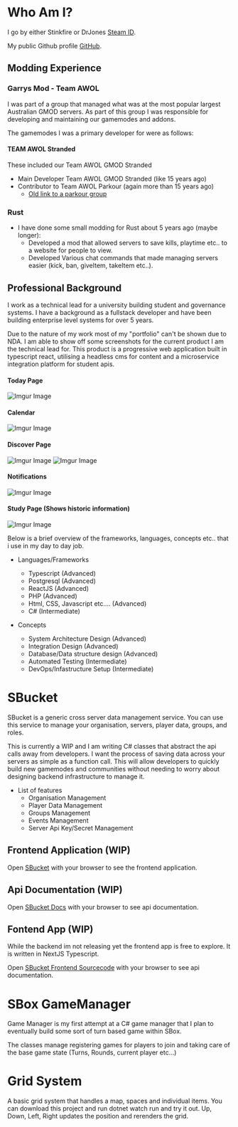 # Who Am I?
I go by either Stinkfire or DrJones [Steam ID](https://steamcommunity.com/id/stinkfire).

My public Github profile [GitHub](https://github.com/tjones4701).


## Modding Experience
### Garrys Mod - Team AWOL
I was part of a group that managed what was at the most popular largest Australian GMOD servers.
As part of this group I was responsible for developing and maintaining our gamemodes and addons.

The gamemodes I was a primary developer for were as follows:

#### TEAM AWOL Stranded
These included our Team AWOL GMOD Stranded
- Main Developer Team AWOL GMOD Stranded (like 15 years ago)
- Contributor to Team AWOL Parkour (again more than 15 years ago)
    - [Old link to a parkour group](https://steamcommunity.com/groups/awolparkour)

### Rust
-   I have done some small modding for Rust about 5 years ago (maybe longer):
    -   Developed a mod that allowed servers to save kills, playtime etc.. to a website for people to view.
    -   Developed Various chat commands that made managing servers easier (kick, ban, giveItem, takeItem etc..). 


## Professional Background
I work as a technical lead for a university building student and governance systems. I have a background as a fullstack developer and have been building enterprise level systems for over 5 years.

Due to the nature of my work most of my "portfolio" can't be shown due to NDA.
I am able to show off some screenshots for the current product I am the technical lead for.
This product is a progressive web application built in typescript react, utilising a headless cms for content and a microservice integration platform for student apis.
#### Today Page
![Imgur Image](https://imgur.com/vw4G4zU.jpg)
#### Calendar
![Imgur Image](https://imgur.com/DKQ2u0o.jpg)
#### Discover Page
![Imgur Image](https://imgur.com/gtvS7bm.jpg)
![Imgur Image](https://imgur.com/w4WiCh9.jpg)
#### Notifications
![Imgur Image](https://imgur.com/RfOre8N.jpg)
#### Study Page (Shows historic information)
![Imgur Image](https://imgur.com/1z8CWNz.jpg)


Below is a brief overview of the frameworks, languages, concepts etc.. that i use in my day to day job.
- Languages/Frameworks
    -   Typescript (Advanced)
    -   Postgresql (Advanced)
    -   ReactJS (Advanced)
    -   PHP (Advanced)
    -   Html, CSS, Javascript etc.... (Advanced)
    -   C# (Intermediate)

- Concepts
    -   System Architecture Design (Advanced)
    -   Integration Design (Advanced)
    -   Database/Data structure design (Advanced)
    -   Automated Testing (Intermediate)
    -   DevOps/Infastructure Setup (Intermediate)


# SBucket

SBucket is a generic cross server data management service.
You can use this service to manage your organisation, servers, player data, groups, and roles.

This is currently a WIP and I am writing C# classes that abstract the api calls away from developers. I want the process of saving data across your servers as simple as a function call.
This will allow developers to quickly build new gamemodes and communities without needing to worry about designing backend infrastructure to manage it.

- List of features
    -   Organisation Management
    -   Player Data Management
    -   Groups Management
    -   Events Management
    -   Server Api Key/Secret Management


## Frontend Application (WIP)
Open [SBucket](https://sbucket.net) with your browser to see the frontend application.

## Api Documentation (WIP)
Open [SBucket Docs](https://api.sbucket.net/docs) with your browser to see api documentation.

## Fontend App (WIP)
While the backend im not releasing yet the frontend app is free to explore.
It is written in NextJS Typescript.

Open [SBucket Frontend Sourcecode](https://github.com/tjones4701/sbox-bucket-fe) with your browser to see api documentation.


#  SBox GameManager

Game Manager is my first attempt at a C# game manager that I plan to eventually build some sort of turn based game within SBox.

The classes manage registering games for players to join and taking care of the base game state (Turns, Rounds, current player etc...)

#  Grid System

A basic grid system that handles a map, spaces and individual items.
You can download this project and run dotnet watch run and try it out. Up, Down, Left, Right updates the position and rerenders the grid.

